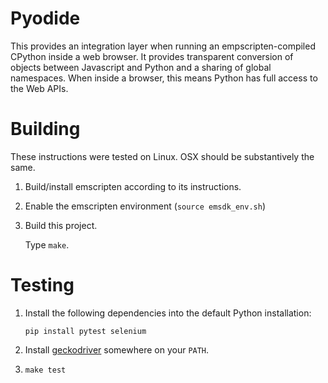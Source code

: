 # Pyodide

This provides an integration layer when running an empscripten-compiled CPython
inside a web browser. It provides transparent conversion of objects between
Javascript and Python and a sharing of global namespaces. When inside a browser,
this means Python has full access to the Web APIs.

# Building

These instructions were tested on Linux. OSX should be substantively the same.

1. Build/install emscripten according to its instructions.

2. Enable the emscripten environment (`source emsdk_env.sh`)

3. Build this project.

   Type `make`.

# Testing

1. Install the following dependencies into the default Python installation:

   `pip install pytest selenium`

2. Install [geckodriver](https://github.com/mozilla/geckodriver/releases) somewhere
   on your `PATH`.

3. `make test`
